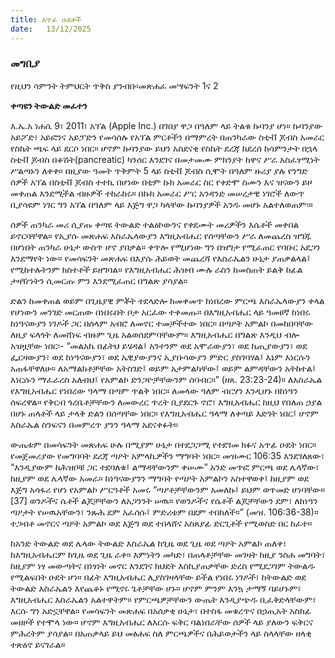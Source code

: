 ```yaml
---
title: አጥፊ ዑደቶች
date:   13/12/2025
---
```


### መግቢያ

የዚህን ሳምንት ትምህርት ጥቅስ ያንብቡ፡መጽሐፈ መሣፍንት 1ና 2


**ቀጣዩን ትውልድ መፈተን**



እ.ኤ.አ ነሐሴ 9፣ 2011፣ አፕል (Apple Inc.) በገበያ ዋጋ በዓለም ላይ ትልቁ ኩባንያ ሆነ። ኩባንያው አይፖድ፣ አይፎንና አይፓድን የመሳሰሉ የአፕል ምርቶችን በማምረት በጠንካራው ስቲቭ ጆብስ አመራር የስኬት ጫፍ ላይ ደርሶ ነበር። ሆኖም ኩባንያው ይህን አስደናቂ የስኬት ደረጃ ከደረሰ ከሳምንታት በኋላ ስቲቭ ጆብስ በቆሽት(pancreatic) ካንሰር እንደገና በመታመሙ ምክንያት ከዋና ሥራ አስፈፃሚነት ሥልጣኑን ለቀቀ። በዚያው ዓመት ጥቅምት 5 ላይ  ስቲቭ ጆብስ ሲሞት በዓለም ዙሪያ ያሉ የንግድ ሰዎች አፕል በስቲቭ ጆብስ ተተኪ በሆነው በቲም ኩክ አመራር ስር የቀድሞ ስሙን እና ዝናውን ይዞ መቀጠል እንደሚችል ብዙዎች ተከራከሩ። በኩክ አመራር ሥር አንዳንድ መሠረታዊ ነገሮች ለውጥ ቢያሳዩም ነገር ግን  አፕል በዓለም ላይ እጅግ ዋጋ ካላቸው ኩባንያዎች አንዱ መሆኑ አልተለወጠም፡።

ሰዎች ጠንካራ መሪ ሲያጡ ቀጣዩ ትውልድ ተልዕኮውንና የቀደሙት መሪዎችን እሴቶች መቀበል ይኖርባቸዋል። የኢያሱ መጽሐፍ እስራኤላውያን እግዚአብሔር የሰጣቸውን ሥራ ለመጨረስ ዝግጁ በሆነበት ጠንካራ ሁኔታ ውስጥ ሆኖ ያበቃል። ቀጥሎ የሚሆነው ግን በዝግታ የሚፈጠር የባቡር አደጋን እንደማየት ነው። የመሳፍንት መጽሐፍ በእያሱ ሕይወት መጨረሻ የእስራኤልን ሁኔታ ያጠቃልላል፤ የሚከተሉትንም ክስተቶች ይዘግባል። የእግዚአብሔር ሕዝብ ሙሉ ራስን ከመስጠት ይልቅ ከፊል ታዛዥነትን ሲመርጡ ምን እንደሚፈጠር በግልጽ ያሳያል።

ድልን ከመቀጠል ወይም በጊዜያዊ ምቾት ተደላድሎ ከመቀመጥ ከነበረው ምርጫ እስራኤላውያን ቀላል የሆነውን መንገድ መርጠው በነበሩበት ቦታ አርፈው ተቀመጡ። በእግዚአብሔር ላይ ዓመፀኛ ከነበሩ ከነዓናውያን ነገዶች ጋር በሰላም አብሮ ለመኖር ተመቻችተው ነበር። በጣዖት አምልኮ በመከበባቸው ለዚያ ፍላጎት ለመሸነፍ ብዙም ጊዜ አልወሰደምባቸውም። እግዚአብሔር በግልጽ እንዲህ ብሎ አዝዟቸው ነበር፡- “መልአኬ በፊትህ ይሄዳል፤ አንተንም ወደ አሞራውያን፣ ወደ ኬጢያውያን፣ ወደ ፌርዛውያን፣ ወደ ከነዓናውያን፣ ወደ ኤዊያውያንና ኢያቡሳውያን ምድር ያስገባሃል፤ እኔም እነርሱን አጠፋቸዋለሁ። ለአማልክቶቻቸው አትስገድ፤ ወይም አታምልካቸው፤ ወይም ልምዳቸውን አትከተል፤ እነርሱን ማፈራረስ አለብህ፤ የአምልኮ ድንጋዮቻቸውንም ሰባብር።” (ዘጸ. 23:23-24)። ለእስራኤል የእግዚአብሔር የነበረው ዓላማ በጣም ጥልቅ ነበር። ለመላው ዓለም ብርሃን እንዲሆኑ በከነዓን ሰፍረዋል። የቅርብ ጎረቤቶቻቸውን ለመውረር ጥረት ቢያደርጉ ኖሮ፣ እግዚአብሔር ከዚህ የበለጠ ኃያል በሆኑ ጠላቶች ላይ ታላቅ ድልን በሰጣቸው ነበር። የእግዚአብሔር ዓላማ ለቀጣይ እድገት ነበር፤ ሆኖም እስራኤል ስንፍናን በመምረጥ ያንን ዓላማ አደናቀፉት።

ውጤቱም በመሳፍንት መጽሐፍ ሁሉ በሚያም ሁኔታ በተደጋጋሚ የተደገመ ክፉና አጥፊ ዑደት ነበር። የመጀመሪያው የመግባባት ደረጃ ጣዖት አምላኪዎችን ማግባት ነበር። መዝሙር 106:35 እንደገለጸው፣ “እንዲያውም ከሕዝቦቹ ጋር ተደባለቁ፤ ልማዳቸውንም ቀሠሙ” አንድ መጥፎ ምርጫ ወደ ሌላኛው፣ ከዚያም ወደ ሌላኛው አመራ። ከነዓናውያንን ማግባት የጣዖት አምልኮን አስተዋወቀ፤ ከዚያም ወደ እጅግ አሳፋሪ የሆነ የአምልኮ ሥርዓቶች አመሩ “ጣዖቶቻቸውንም አመለኩ፤ ይህም ወጥመድ ሆነባቸው። [37] ወንዶችና ሴቶች ልጆቻቸውን ለአጋንንት ሠዉ። የወንዶችና የሴቶች ልጆቻቸውን ደም፣ ለከነዓን ጣዖታት የሠዉአቸውን፣ ንጹሕ ደም አፈሰሱ፤ ምድሪቱም በደም ተበከለች።” (መዝ. 106:36-38)። ተጋብቶ መኖርና ጣዖት አምልኮ ወደ እጅግ ወደ ተበላሸና አስጸያፊ ድርጊቶች የሚወስድ በር ከፈተ።

ከአንድ ትውልድ ወደ ሌላው ትውልድ እስራኤል ከጊዜ ወደ ጊዜ ወደ ጣዖት አምልኮ ጠለቀ፣ ከእግዚአብሔርም ከጊዜ ወደ ጊዜ ራቀ። እምነትን መካድ፣ በጠላቶቻቸው መገዛት ከዚያ ንስሐ መግባት፣ ከዚያም ነፃ መውጣትና በነፃነት መኖር እንደገና ክህደት እስኪያጠቃቸው ድረስ የሚደጋገም ትውልዱ የሚልፍበት ዑደት ሆነ። በፊት እግዚአብሔር ሊያስገዛላቸው ይችል የነበሩ ነገዶች፣ ከትውልድ ወደ ትውልድ እስራኤልን እየጨቆኑ የሚኖሩ ጌቶቻቸው ሆኑ። ሆኖም ምንም እንኳ ታማኝ ባይሆኑም፣ እግዚአብሔር እስራኤልን አልተዋትም። የምርጫዎቻቸውን ውጤት እንዲያጭዱ ቢፈቅድላቸውም፣ እርሱ ግን አድኗቸዋል። የመሳፍንት መጽሐፍ በአሰቃቂ ሁኔታ፣ በተስፋ መቁረጥና በኃጢአት አስከፊ መዘዞች የተሞላ ነው። ሆኖም እግዚአብሔር ለእርሱ ፍቅር ባልነበራቸው ሰዎች ላይ ያለውን ፍቅርና ምሕረትም ያሳያል። በአጠቃላይ ይህ መፅሐፍ ስለ  ምርጫዎችና በሕይወታችን ላይ ስላላቸው ዘላቂ ተጽዕኖ ይናገራል።
